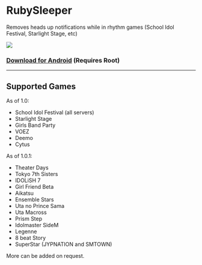 # RubySleeper
Removes heads up notifications while in rhythm games (School Idol Festival, Starlight Stage, etc)

![](https://i.imgur.com/uvjwVZv.jpg)

### [Download for Android](https://github.com/Vazkii/RubySleeper/releases/latest) (Requires Root)

---

## Supported Games

As of 1.0:

* School Idol Festival (all servers) 
* Starlight Stage
* Girls Band Party
* VOEZ
* Deemo
* Cytus

As of 1.0.1:

* Theater Days
* Tokyo 7th Sisters
* IDOLiSH 7
* Girl Friend Beta
* Aikatsu
* Ensemble Stars
* Uta no Prince Sama
* Uta Macross
* Prism Step
* Idolmaster SideM
* Legenne
* 8 beat Story
* SuperStar (JYPNATION and SMTOWN)

More can be added on request.
